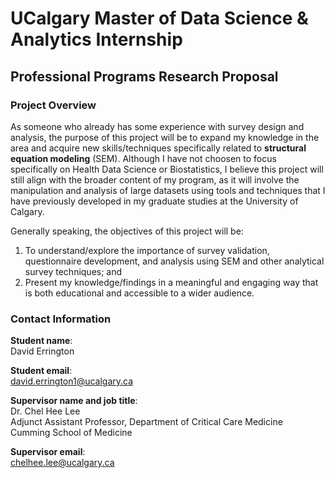 # UCalgary Master of Data Science & Analytics Internship

## Professional Programs Research Proposal

### Project Overview

As someone who already has some experience with survey design and analysis, the purpose of this project will be to expand my knowledge in the area and acquire new skills/techniques specifically related to **structural equation modeling** (SEM). Although I have not choosen to focus specifically on Health Data Science or Biostatistics, I believe this project will still align with the broader content of my program, as it will involve the manipulation and analysis of large datasets using tools and techniques that I have previously developed in my graduate studies at the University of Calgary.

Generally speaking, the objectives of this project will be:

1. To understand/explore the importance of survey validation, questionnaire development, and analysis using SEM and other analytical survey techniques; and
2. Present my knowledge/findings in a meaningful and engaging way that is both educational and accessible to a wider audience.

### Contact Information

**Student name**:</br>
David Errington

**Student email**:</br>
[david.errington1@ucalgary.ca](mailto:david.errington1@ucalgary.ca)

**Supervisor name and job title**:</br>
Dr. Chel Hee Lee</br>
Adjunct Assistant Professor, Department of Critical Care Medicine</br>
Cumming School of Medicine

**Supervisor email**:</br>
[chelhee.lee@ucalgary.ca](mailto:chelhee.lee@ucalgary.ca)
